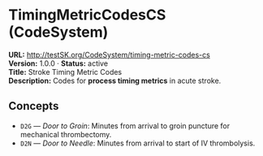 

# TimingMetricCodesCS (CodeSystem)

**URL:** http://testSK.org/CodeSystem/timing-metric-codes-cs  
**Version:** 1.0.0 · **Status:** active  
**Title:** Stroke Timing Metric Codes  
**Description:** Codes for **process timing metrics** in acute stroke.

## Concepts
- `D2G` — *Door to Groin*: Minutes from arrival to groin puncture for mechanical thrombectomy.  
- `D2N` — *Door to Needle*: Minutes from arrival to start of IV thrombolysis.
